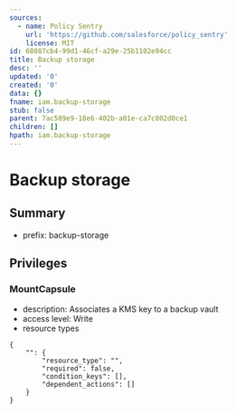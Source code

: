 ```yaml
---
sources:
  - name: Policy Sentry
    url: 'https://github.com/salesforce/policy_sentry'
    license: MIT
id: 68087cb4-99d1-46cf-a29e-25b1102e94cc
title: Backup storage
desc: ''
updated: '0'
created: '0'
data: {}
fname: iam.backup-storage
stub: false
parent: 7ac589e9-18e6-402b-a01e-ca7c802d0ce1
children: []
hpath: iam.backup-storage
---
```

# Backup storage

## Summary

- prefix: backup-storage

## Privileges

### MountCapsule

- description: Associates a KMS key to a backup vault
- access level: Write
- resource types

```
{
    "": {
        "resource_type": "",
        "required": false,
        "condition_keys": [],
        "dependent_actions": []
    }
}
```
